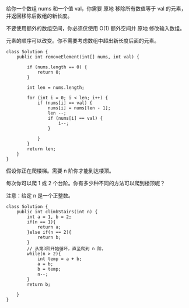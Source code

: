 给你一个数组 nums 和一个值 val，你需要 原地 移除所有数值等于 val 的元素，并返回移除后数组的新长度。

不要使用额外的数组空间，你必须仅使用 O(1) 额外空间并 原地 修改输入数组。

元素的顺序可以改变。你不需要考虑数组中超出新长度后面的元素。

```
class Solution {
    public int removeElement(int[] nums, int val) {

        if (nums.length == 0) {
            return 0;
        }

        int len = nums.length;

        for (int i = 0; i < len; i++) {
            if (nums[i] == val) {
                nums[i] = nums[len - 1];
                len --;
                if (nums[i] == val) {
                    i--;
                }

            }
        }
        return len;
    }
}
```

假设你正在爬楼梯。需要 n 阶你才能到达楼顶。

每次你可以爬 1 或 2 个台阶。你有多少种不同的方法可以爬到楼顶呢？

注意：给定 n 是一个正整数。

```
class Solution {
    public int climbStairs(int n) {
        int a = 1, b = 2;
        if(n == 1){
            return a;
        }else if(n == 2){
            return b;
        }
        // 从第3阶开始循环，直至爬到 n 阶。
        while(n > 2){
            int temp = a + b;
            a = b;
            b = temp;
            n--;
        }
        return b;

    }
}
```

